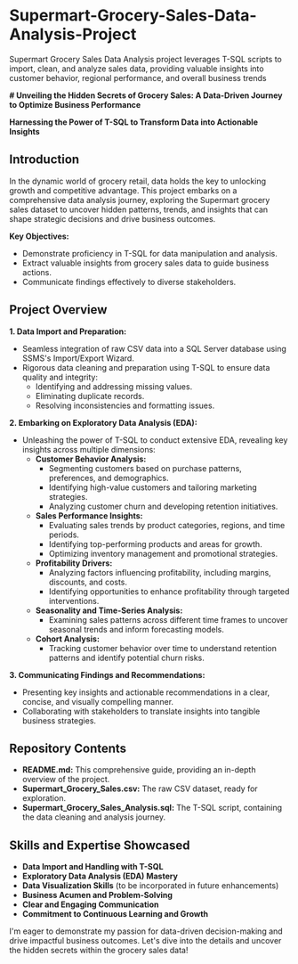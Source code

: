 # Supermart-Grocery-Sales-Data-Analysis-Project
Supermart Grocery Sales Data Analysis project leverages T-SQL scripts to import, clean, and analyze sales data, providing valuable insights into customer behavior, regional performance, and overall business trends

 **# Unveiling the Hidden Secrets of Grocery Sales: A Data-Driven Journey to Optimize Business Performance**

**Harnessing the Power of T-SQL to Transform Data into Actionable Insights**

## Introduction

In the dynamic world of grocery retail, data holds the key to unlocking growth and competitive advantage. This project embarks on a comprehensive data analysis journey, exploring the Supermart grocery sales dataset to uncover hidden patterns, trends, and insights that can shape strategic decisions and drive business outcomes.

**Key Objectives:**

- Demonstrate proficiency in T-SQL for data manipulation and analysis.
- Extract valuable insights from grocery sales data to guide business actions.
- Communicate findings effectively to diverse stakeholders.

## Project Overview

**1. Data Import and Preparation:**

- Seamless integration of raw CSV data into a SQL Server database using SSMS's Import/Export Wizard.
- Rigorous data cleaning and preparation using T-SQL to ensure data quality and integrity:
    - Identifying and addressing missing values.
    - Eliminating duplicate records.
    - Resolving inconsistencies and formatting issues.

**2. Embarking on Exploratory Data Analysis (EDA):**

- Unleashing the power of T-SQL to conduct extensive EDA, revealing key insights across multiple dimensions:
    - **Customer Behavior Analysis:**
        - Segmenting customers based on purchase patterns, preferences, and demographics.
        - Identifying high-value customers and tailoring marketing strategies.
        - Analyzing customer churn and developing retention initiatives.
    - **Sales Performance Insights:**
        - Evaluating sales trends by product categories, regions, and time periods.
        - Identifying top-performing products and areas for growth.
        - Optimizing inventory management and promotional strategies.
    - **Profitability Drivers:**
        - Analyzing factors influencing profitability, including margins, discounts, and costs.
        - Identifying opportunities to enhance profitability through targeted interventions.
    - **Seasonality and Time-Series Analysis:**
        - Examining sales patterns across different time frames to uncover seasonal trends and inform forecasting models.
    - **Cohort Analysis:**
        - Tracking customer behavior over time to understand retention patterns and identify potential churn risks.

**3. Communicating Findings and Recommendations:**

- Presenting key insights and actionable recommendations in a clear, concise, and visually compelling manner.
- Collaborating with stakeholders to translate insights into tangible business strategies.

## Repository Contents

- **README.md:** This comprehensive guide, providing an in-depth overview of the project.
- **Supermart_Grocery_Sales.csv:** The raw CSV dataset, ready for exploration.
- **Supermart_Grocery_Sales_Analysis.sql:** The T-SQL script, containing the data cleaning and analysis journey.

## Skills and Expertise Showcased

- **Data Import and Handling with T-SQL**
- **Exploratory Data Analysis (EDA) Mastery**
- **Data Visualization Skills** (to be incorporated in future enhancements)
- **Business Acumen and Problem-Solving**
- **Clear and Engaging Communication**
- **Commitment to Continuous Learning and Growth**

I'm eager to demonstrate my passion for data-driven decision-making and drive impactful business outcomes. Let's dive into the details and uncover the hidden secrets within the grocery sales data!

